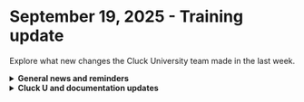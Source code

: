 # September 19, 2025 - Training update

Explore what new changes the Cluck University team made in the last week.

<details>

<summary><strong>General news and reminders</strong></summary>

* **SHOUT OUTS** **TO:**
  * Dion, Patrick, Alex, Aaron, Aaron, Bill, Calvin, Chris, and Ethan for passing the Foundations Certification.
  * Take the [Rewst Foundations](https://learn.rewst.io/rewst-foundations-certification) Exam, and collect your prestigious **Certified Rewster** badge in Discord along with access to the super-secret Discord channel.&#x20;
  * Jamie, Mike, Aaron, Ralph, Morne, and Calvin for passing the Clean Automation Certification.
  * Take the [Clean Automation](https://learn.rewst.io/clean-automation-certification) exam and get that fancy certificate!

- Join us in our [Cluck-U Discord channel](https://discord.com/channels/936789089703845988/1121465945295167588) if you have any questions, comments, or concerns!
- Sign up for Cluck University [Office Hours](https://learn.rewst.io/cluck-university-office-hours)  to work through any questions you have during and after training! If there is something you want us to cover, Let us know!

</details>

<details>

<summary><strong>Cluck U and documentation updates</strong></summary>

**What's new at Cluck University?**

* Cluck University content is always improving! The **Automate documentation with RoboRewsty** course is now deprecated. Stay tuned for a new course!
* We've put messaging in some of our courses to reflect the updates to Crate unpacking.&#x20;
* We have a new course! Check it out here: [**Rewst crash course**](https://learn.rewst.io/rewst-crash-course)

**New and updated documentation pages:**

* [Guidance for how to clone, sync, import and export apps in App Builder](https://docs.rewst.help/documentation/app-builder/getting-started#sync-and-clone-app-builder-apps)
* [Alert on Login from Non Native Country Crate](https://app.gitbook.com/o/mdGoyUomPKsvu1TSazxc/s/AQQ1EHVcEsGKBPVHmiav/documentation/crates/existing-crate-documentation/alert-on-login-from-non-native-country-crate)
* [Huntress EDR AD Account Lockdown Crate](https://docs.rewst.help/documentation/crates/existing-crate-documentation/huntress-edr-ad-account-lockdown-crate)
* [Install Ad-Hoc Software Crate](https://docs.rewst.help/documentation/crates/existing-crate-documentation/install-ad-hoc-software-crate)
* [Onboard or Offboard a Device Crate](https://docs.rewst.help/documentation/crates/existing-crate-documentation/onboard-or-offboard-a-device-crate)
* [Uninstall Ad-Hoc Software Crate](https://docs.rewst.help/documentation/crates/existing-crate-documentation/uninstall-ad-hoc-software-crate)
* [Google: User Onboarding Crate](https://docs.rewst.help/documentation/crates/existing-crate-documentation/google-user-onboarding-crate)
* [Google: User Offboarding Crate](https://docs.rewst.help/documentation/crates/existing-crate-documentation/google-user-offboarding-crate)
* [Updated permission guidance for actions for our Addigy integration](https://docs.rewst.help/documentation/configuration/integrations/integration-guides/addigy-integration-setup)
* [Leader integration](https://docs.rewst.help/documentation/configuration/integrations/integration-guides/leader-cloud-integration)
* [An update to our Crate documentation to reflect our new Crate details page update](https://docs.rewst.help/documentation/crates)

</details>
